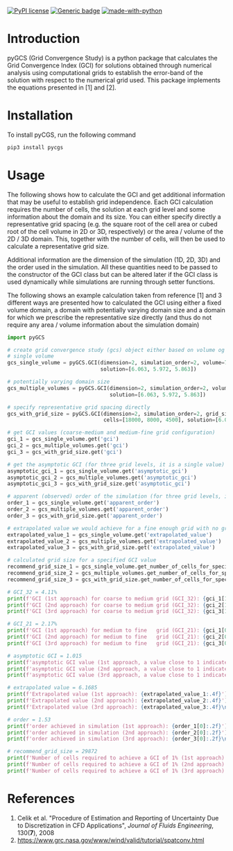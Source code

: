 [![PyPI license](https://img.shields.io/pypi/l/pygcs.svg)](https://pypi.python.org/pypi/pygcs/)
[![Generic badge](https://img.shields.io/badge/Version-v0.3.1-red.svg)](https://shields.io/)
[![made-with-python](https://img.shields.io/badge/Made%20with-Python-1f425f.svg)](https://www.python.org/)

# Introduction

pyGCS (Grid Convergence Study) is a python package that calculates the Grid Convergence Index (GCI) for solutions obtained through numerical analysis using computational grids to establish the error-band of the solution with respect to the numerical grid used. This package implements the equations presented in [1] and [2].

# Installation

To install pyCGS, run the following command

```bash
pip3 install pycgs
```

# Usage

The following shows how to calculate the GCI and get additional information that may be useful to establish grid independence. Each GCI calculation requires the number of cells, the solution at each grid level and some information about the domain and its size. You can either specify directly a representative grid spacing (e.g. the square root of the cell area or cubed root of the cell volume in 2D or 3D, respectively) or the area / volume of the 2D / 3D domain. This, together with the number of cells, will then be used to calculate a representative grid size.

Additional information are the dimension of the simulation (1D, 2D, 3D) and the order used in the simulation. All these quantities need to be passed to the constructor of the GCI class but can be altered later if the GCI class is used dynamically while simulations are running through setter functions.

The following shows an example calculation taken from reference [1] and 3 different ways are presented how to calculated the GCI using either a fixed volume domain, a domain with potentially varying domain size and a domain for which we prescribe the representative size directly (and thus do not require any area / volume information about the simulation domain)

```python
import pyGCS

# create grid convergence study (gcs) object either based on volume og grid size
# single volume
gcs_single_volume = pyGCS.GCI(dimension=2, simulation_order=2, volume=76, cells=[18000, 8000, 4500],
                              solution=[6.063, 5.972, 5.863])

# potentially varying domain size
gcs_multiple_volumes = pyGCS.GCI(dimension=2, simulation_order=2, volume=[76, 76, 76], cells=[18000, 8000, 4500],
                                 solution=[6.063, 5.972, 5.863])

# specify representative grid spacing directly
gcs_with_grid_size = pyGCS.GCI(dimension=2, simulation_order=2, grid_size=[0.75, 1.125, 1.5],
                               cells=[18000, 8000, 4500], solution=[6.063, 5.972, 5.863])

# get GCI values (coarse-medium and medium-fine grid configuration)
gci_1 = gcs_single_volume.get('gci')
gci_2 = gcs_multiple_volumes.get('gci')
gci_3 = gcs_with_grid_size.get('gci')

# get the asymptotic GCI (for three grid levels, it is a single value)
asymptotic_gci_1 = gcs_single_volume.get('asymptotic_gci')
asymptotic_gci_2 = gcs_multiple_volumes.get('asymptotic_gci')
asymptotic_gci_3 = gcs_with_grid_size.get('asymptotic_gci')

# apparent (observed) order of the simulation (for three grid levels, it is a single value)
order_1 = gcs_single_volume.get('apparent_order')
order_2 = gcs_multiple_volumes.get('apparent_order')
order_3 = gcs_with_grid_size.get('apparent_order')

# extrapolated value we would achieve for a fine enough grid with no grid induced errors
extrapolated_value_1 = gcs_single_volume.get('extrapolated_value')
extrapolated_value_2 = gcs_multiple_volumes.get('extrapolated_value')
extrapolated_value_3 = gcs_with_grid_size.get('extrapolated_value')

# calculated grid size for a specified GCI value
recommend_grid_size_1 = gcs_single_volume.get_number_of_cells_for_specified_gci_of(0.01)
recommend_grid_size_2 = gcs_multiple_volumes.get_number_of_cells_for_specified_gci_of(0.01)
recommend_grid_size_3 = gcs_with_grid_size.get_number_of_cells_for_specified_gci_of(0.01)

# GCI_32 = 4.11%
print(f'GCI (1st approach) for coarse to medium grid (GCI_32): {gci_1[1] * 100:.2f}%')
print(f'GCI (2nd approach) for coarse to medium grid (GCI_32): {gci_2[1] * 100:.2f}%')
print(f'GCI (3rd approach) for coarse to medium grid (GCI_32): {gci_3[1] * 100:.2f}%\n')

# GCI_21 = 2.17%
print(f'GCI (1st approach) for medium to fine   grid (GCI_21): {gci_1[0] * 100:.2f}%')
print(f'GCI (2nd approach) for medium to fine   grid (GCI_21): {gci_2[0] * 100:.2f}%')
print(f'GCI (3rd approach) for medium to fine   grid (GCI_21): {gci_3[0] * 100:.2f}%\n')

# asymptotic GCI = 1.015
print(f'asymptotic GCI value (1st approach, a value close to 1 indicates grid independence): {asymptotic_gci_1[0]:.3f}')
print(f'asymptotic GCI value (2nd approach, a value close to 1 indicates grid independence): {asymptotic_gci_2[0]:.3f}')
print(f'asymptotic GCI value (3rd approach, a value close to 1 indicates grid independence): {asymptotic_gci_3[0]:.3f}\n')

# extrapolated value = 6.1685
print(f'Extrapolated value (1st approach): {extrapolated_value_1:.4f}')
print(f'Extrapolated value (2nd approach): {extrapolated_value_2:.4f}')
print(f'Extrapolated value (3rd approach): {extrapolated_value_3:.4f}\n')

# order = 1.53
print(f'order achieved in simulation (1st approach): {order_1[0]:.2f}')
print(f'order achieved in simulation (2nd approach): {order_2[0]:.2f}')
print(f'order achieved in simulation (3rd approach): {order_3[0]:.2f}\n')

# recommend_grid_size = 29872
print(f'Number of cells required to achieve a GCI of 1% (1st approach): {recommend_grid_size_1:.0f}')
print(f'Number of cells required to achieve a GCI of 1% (2nd approach): {recommend_grid_size_2:.0f}')
print(f'Number of cells required to achieve a GCI of 1% (3rd approach): {recommend_grid_size_3:.0f}')
```

# References

1. Celik et al. "Procedure of Estimation and Reporting of Uncertainty Due to Discretization in CFD Applications", _Journal of Fluids Engineering_, 130(**7**), 2008  
2. https://www.grc.nasa.gov/www/wind/valid/tutorial/spatconv.html
